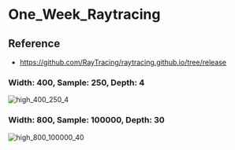 # One_Week_Raytracing

## Reference
- https://github.com/RayTracing/raytracing.github.io/tree/release

### Width: 400, Sample: 250, Depth: 4
![high_400_250_4](https://github.com/user-attachments/assets/31a54016-4100-4d9d-af6f-1543bb9ea5f4)

### Width: 800, Sample: 100000, Depth: 30
![high_800_100000_40](https://github.com/user-attachments/assets/43ebd728-2f53-40a4-9824-dd24382326d3)
